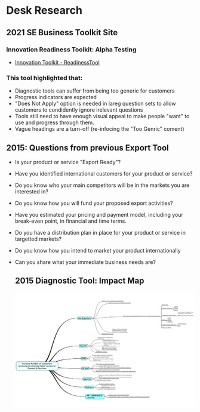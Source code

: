 # Desk Research

## 2021 SE Business Toolkit Site
### Innovation Readiness Toolkit: Alpha Testing

- [Innovation Toolkit - ReadinessTool](/files/2021_03_25_InnovationToolit.pdf)


### This tool highlighted that:

- Diagnostic tools can suffer from being too generic for customers
- Progress indicators are expected
- "Does Not Apply" option is needed in lareg question sets to allow customers to condidently ignore irelevant questions
- Tools still need to have enough visual appeal to make people "want" to use and progress through them.
- Vague headings are a turn-off (re-infocing the "Too Genric" coment)


## 2015: Questions from previous Export Tool

- Is your product or service "Export Ready"?
- Have you identified international customers for your product or service?
- Do you know who your main competitors will be in the markets you are interested in?
- Do you know how you will fund your proposed export activities?
- Have you estimated your pricing and payment model, including your break-even point, in financial and time terms.
- Do you have a distribution plan in place for your product or service in targetted markets?
- Do you know how you intend to market your product internationally
- Can you share what your immediate business needs are?

  ## 2015 Diagnostic Tool: Impact Map
  ![Diagnostic MindMap factors](/files/diagnostic_mind.jpeg)
